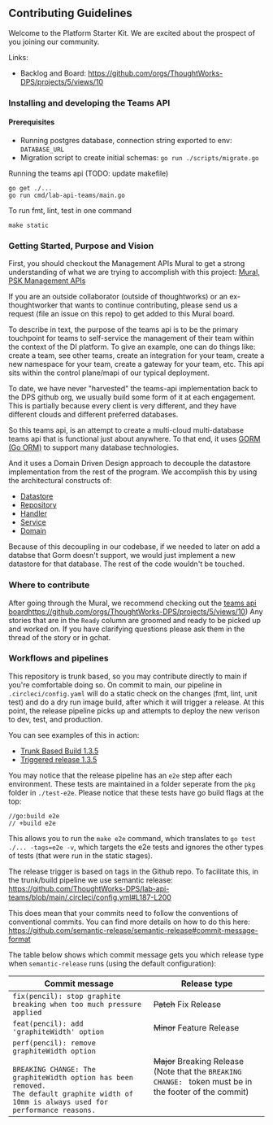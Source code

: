 ## Contributing Guidelines

Welcome to the Platform Starter Kit. We are excited about the prospect of you joining our community. 

Links:
- Backlog and Board: https://github.com/orgs/ThoughtWorks-DPS/projects/5/views/10

### Installing and developing the Teams API

#### Prerequisites
- Running postgres database, connection string exported to env: `DATABASE_URL`
- Migration script to create initial schemas: `go run ./scripts/migrate.go`

Running the teams api (TODO: update makefile)
```
go get ./...
go run cmd/lab-api-teams/main.go
```

To run fmt, lint, test in one command
```
make static
```

### Getting Started, Purpose and Vision

First, you should checkout the Management APIs Mural to get a strong understanding of what we are trying to accomplish with this project:
[Mural, PSK Management APIs](https://app.mural.co/t/thoughtworksclientprojects1205/m/thoughtworksclientprojects1205/1687460544281/833975940ec11b5a3c7af94e4ec8cc4253a6187d?sender=ue017dd0a0ba865be72d75848)

If you are an outside collaborator (outside of thoughtworks) or an ex-thoughtworker that wants to continue contributing, please send us a request (file an issue on this repo) to get added to this Mural board.

To describe in text, the purpose of the teams api is to be the primary touchpoint for teams to self-service the management of their team within the context of the DI platform. To give an example, one can do things like: create a team, see other teams, create an integration for your team, create a new namespace for your team, create a gateway for your team, etc. This api sits within the control plane/mapi of our typical deployment.

To date, we have never "harvested" the teams-api implementation back to the DPS github org, we usually build some form of it at each engagement. This is partially because every client is very different, and they have different clouds and different preferred databases. 

So this teams api, is an attempt to create a multi-cloud multi-database teams api that is functional just about anywhere. To that end, it uses [GORM (Go ORM)](https://gorm.io/index.html) to support many database technologies. 

And it uses a Domain Driven Design approach to decouple the datastore implementation from the rest of the program. We accomplish this by using the architectural constructs of:

- [Datastore](https://github.com/ThoughtWorks-DPS/lab-api-teams/tree/main/pkg/datastore)
- [Repository](https://github.com/ThoughtWorks-DPS/lab-api-teams/tree/main/pkg/repository)
- [Handler](https://github.com/ThoughtWorks-DPS/lab-api-teams/tree/main/pkg/handler)
- [Service](https://github.com/ThoughtWorks-DPS/lab-api-teams/tree/main/pkg/service)
- [Domain](https://github.com/ThoughtWorks-DPS/lab-api-teams/tree/main/pkg/domain)

Because of this decoupling in our codebase, if we needed to later on add a databse that Gorm doesn't support, we would just implement a new datastore for that database. The rest of the code wouldn't be touched.

### Where to contribute

After going through the Mural, we recommend checking out the [teams api board](https://github.com/orgs/ThoughtWorks-DPS/projects/5/views/10)https://github.com/orgs/ThoughtWorks-DPS/projects/5/views/10)
Any stories that are in the `Ready` column are groomed and ready to be picked up and worked on. If you have clarifying questions please ask them in the thread of the story or in gchat.


### Workflows and pipelines

This repository is trunk based, so you may contribute directly to main if you're comfortable doing so. On commit to main, our pipeline in `.circleci/config.yaml` will do a static check on the changes (fmt, lint, unit test) and do a dry run image build, after which it will trigger a release. At this point, the release pipeline picks up and attempts to deploy the new verison to dev, test, and production.

You can see examples of this in action:
- [Trunk Based Build 1.3.5](https://app.circleci.com/pipelines/github/ThoughtWorks-DPS/lab-api-teams/239/workflows/dde9f913-1266-44ae-8c01-a85394b91b04)
- [Triggered release 1.3.5](https://app.circleci.com/pipelines/github/ThoughtWorks-DPS/lab-api-teams/240/workflows/29b55a2a-6182-4171-9b4e-91beae1746bf)

You may notice that the release pipeline has an `e2e` step after each environment. These tests are maintained in a folder seperate from the `pkg` folder in `./test-e2e`. Please notice that these tests have 
go build flags at the top:

```
//go:build e2e
// +build e2e
```

This allows you to run the `make e2e` command, which translates to `go test ./... -tags=e2e -v`, which targets the e2e tests and ignores the other types of tests (that were run in the static stages). 

The release trigger is based on tags in the Github repo. To facilitate this, in the trunk/build pipeline we use semantic release: https://github.com/ThoughtWorks-DPS/lab-api-teams/blob/main/.circleci/config.yml#L187-L200

This does mean that your commits need to follow the conventions of conventional commits. You can find more details on how to do this here: https://github.com/semantic-release/semantic-release#commit-message-format

The table below shows which commit message gets you which release type when `semantic-release` runs (using the default configuration):

| Commit message                                                                                                                                                                                   | Release type                                                                                                    |
| ------------------------------------------------------------------------------------------------------------------------------------------------------------------------------------------------ | --------------------------------------------------------------------------------------------------------------- |
| `fix(pencil): stop graphite breaking when too much pressure applied`                                                                                                                             | ~~Patch~~ Fix Release                                                                                           |
| `feat(pencil): add 'graphiteWidth' option`                                                                                                                                                       | ~~Minor~~ Feature Release                                                                                       |
| `perf(pencil): remove graphiteWidth option`<br><br>`BREAKING CHANGE: The graphiteWidth option has been removed.`<br>`The default graphite width of 10mm is always used for performance reasons.` | ~~Major~~ Breaking Release <br /> (Note that the `BREAKING CHANGE: ` token must be in the footer of the commit) |


